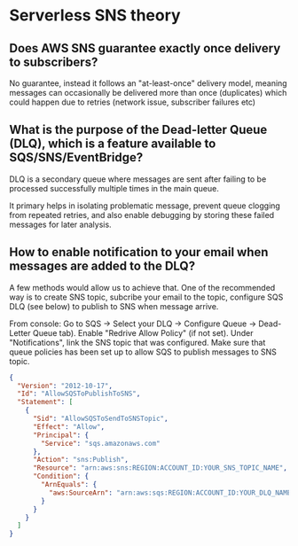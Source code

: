 # Serverless SNS theory

## Does AWS SNS guarantee exactly once delivery to subscribers?

No guarantee, instead it follows an "at-least-once" delivery model, meaning messages can occasionally be delivered more than once (duplicates) which could happen due to retries (network issue, subscriber failures etc)

## What is the purpose of the Dead-letter Queue (DLQ), which is a feature available to SQS/SNS/EventBridge?

DLQ is a secondary queue where messages are sent after failing to be processed successfully multiple times in the main queue.

It primary helps in isolating problematic message, prevent queue clogging from repeated retries, and also enable debugging by storing these failed messages for later analysis.

## How to enable notification to your email when messages are added to the DLQ?

A few methods would allow us to achieve that. One of the recommended way is to create SNS topic, subcribe your email to the topic, configure SQS DLQ (see below) to publish to SNS when message arrive.

From console:
Go to SQS → Select your DLQ → Configure Queue → Dead-Letter Queue tab).
Enable "Redrive Allow Policy" (if not set).
Under "Notifications", link the SNS topic that was configured.
Make sure that queue policies has been set up to allow SQS to publish messages to SNS topic.

```json
{
  "Version": "2012-10-17",
  "Id": "AllowSQSToPublishToSNS",
  "Statement": [
    {
      "Sid": "AllowSQSToSendToSNSTopic",
      "Effect": "Allow",
      "Principal": {
        "Service": "sqs.amazonaws.com"
      },
      "Action": "sns:Publish",
      "Resource": "arn:aws:sns:REGION:ACCOUNT_ID:YOUR_SNS_TOPIC_NAME",
      "Condition": {
        "ArnEquals": {
          "aws:SourceArn": "arn:aws:sqs:REGION:ACCOUNT_ID:YOUR_DLQ_NAME"
        }
      }
    }
  ]
}
```

